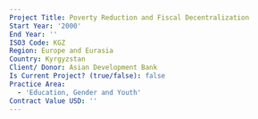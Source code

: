 ```yaml
---
Project Title: Poverty Reduction and Fiscal Decentralization
Start Year: '2000'
End Year: ''
ISO3 Code: KGZ
Region: Europe and Eurasia
Country: Kyrgyzstan
Client/ Donor: Asian Development Bank
Is Current Project? (true/false): false
Practice Area:
  - 'Education, Gender and Youth'
Contract Value USD: ''
---
```


